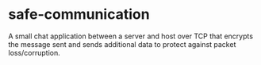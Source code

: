# safe-communication
 A small chat application between a server and host over TCP that encrypts the message sent and sends additional data to protect against packet loss/corruption.
